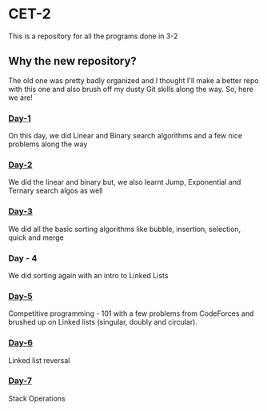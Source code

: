 # CET-2
This is a repository for all the programs done in 3-2

## Why the new repository?
The old one was pretty badly organized and I thought I'll make a better repo with this one and also brush off my dusty Git skills along the way. So, here we are!

### [Day-1](/Day-1/)
On this day, we did Linear and Binary search algorithms and a few nice problems along the way

### [Day-2](/Day-2/)
We did the linear and binary but, we also learnt Jump, Exponential and Ternary search algos as well

### [Day-3](/Day-3/)
We did all the basic sorting algorithms like bubble, insertion, selection, quick and merge

### Day - 4
We did sorting again with an intro to Linked Lists

### [Day-5](/Day-5/)
Competitive programming - 101 with a few problems from CodeForces and brushed up on Linked lists (singular, doubly and circular).

### [Day-6](/Day-6/)
Linked list reversal

### [Day-7](/Day-7/)
Stack Operations